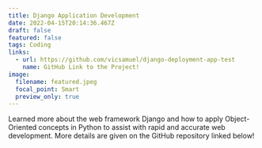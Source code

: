 ```yaml
---
title: Django Application Development
date: 2022-04-15T20:14:36.467Z
draft: false
featured: false
tags: Coding
links:
  - url: https://github.com/vicsamuel/django-deployment-app-test
    name: GitHub Link to the Project!
image:
  filename: featured.jpeg
  focal_point: Smart
  preview_only: true
---
```

Learned more about the web framework Django and how to apply Object-Oriented concepts in Python to assist with rapid and accurate web development. More details are given on the GitHub repository linked below!
<br>
